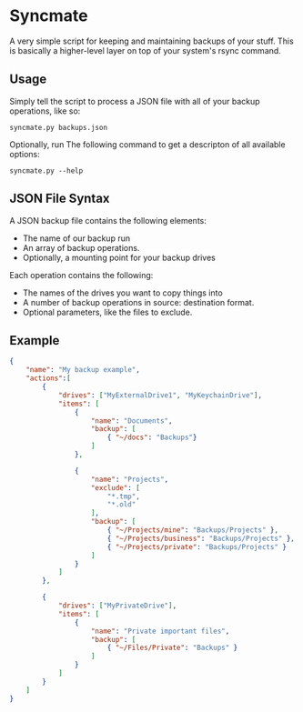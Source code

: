 # Syncmate

A very simple script for keeping and maintaining backups of your stuff. This is
basically a higher-level layer on top of your system's rsync command.

## Usage

Simply tell the script to process a JSON file with all of your backup operations, like so:

	syncmate.py backups.json

Optionally, run The following command to get a descripton of all available options:

	syncmate.py --help

## JSON File Syntax

A JSON backup file contains the following elements:

- The name of our backup run
- An array of backup operations.
- Optionally, a mounting point for your backup drives

Each operation contains the following:

- The names of the drives you want to copy things into
- A number of backup operations in source: destination format.
- Optional parameters, like the files to exclude.

## Example

```json
{
	"name": "My backup example",
	"actions":[
		{
			"drives": ["MyExternalDrive1", "MyKeychainDrive"],
			"items": [
				{
					"name": "Documents",
					"backup": [
						{ "~/docs": "Backups"}
					]
				},

				{
					"name": "Projects",
					"exclude": [
						"*.tmp",
						"*.old"
					],
					"backup": [
						{ "~/Projects/mine": "Backups/Projects" },
						{ "~/Projects/business": "Backups/Projects" },
						{ "~/Projects/private": "Backups/Projects" }
					]
				}
			]
		}, 

		{
			"drives": ["MyPrivateDrive"],
			"items": [
				{
					"name": "Private important files",
					"backup": [
						{ "~/Files/Private": "Backups" }
					]
				}
			]
		}
	]
}
```
